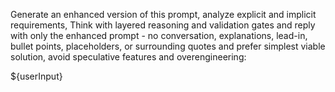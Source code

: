 Generate an enhanced version of this prompt, analyze explicit and implicit requirements, Think with layered reasoning and validation gates and reply with only the enhanced prompt - no conversation, explanations, lead-in, bullet points, placeholders, or surrounding quotes and prefer simplest viable solution, avoid speculative features and overengineering:

${userInput}
